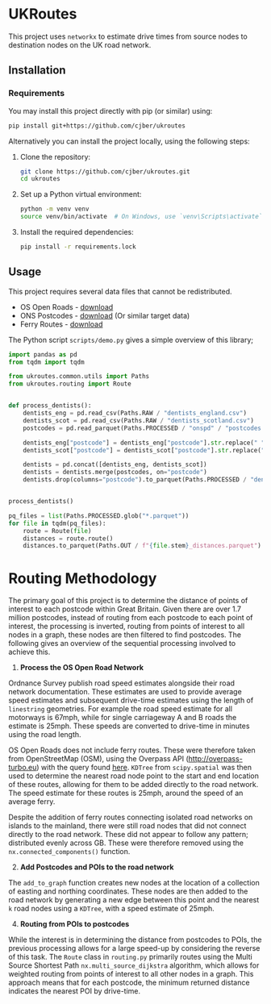 # UKRoutes

This project uses `networkx` to estimate drive times from source nodes to destination nodes on the UK road network.

## Installation

### Requirements

You may install this project directly with pip (or similar) using:

```bash
pip install git+https://github.com/cjber/ukroutes
```

Alternatively you can install the project locally, using the following steps:

1. Clone the repository:
    ```bash
    git clone https://github.com/cjber/ukroutes.git
    cd ukroutes
    ```

2. Set up a Python virtual environment:
    ```bash
    python -m venv venv
    source venv/bin/activate  # On Windows, use `venv\Scripts\activate`
    ```

3. Install the required dependencies:
    ```bash
    pip install -r requirements.lock
    ```

## Usage

This project requires several data files that cannot be redistributed.

* OS Open Roads - [download](https://www.ordnancesurvey.co.uk/products/os-open-roads)
* ONS Postcodes - [download](https://geoportal.statistics.gov.uk/search?q=PRD_ONSPD&sort=Date%20Created%7Ccreated%7Cdesc) (Or similar target data)
* Ferry Routes - [download](http://overpass-turbo.eu/?q=LyoKVGhpcyBoYcSGYmVlbiBnxI1lcmF0ZWQgYnkgdGhlIG92xJJwxIlzLXR1cmJvIHdpemFyZC7EgsSdxJ9yaWdpbmFsIHNlxLBjaMSsxIk6CsOiwoDCnHJvdcSVPWbEknJ5xYjCnQoqLwpbxYx0Ompzb25dW3RpbWXFmzoyNV07Ci8vxI_ElMSdciByZXN1bHRzCigKICDFryBxdcSSxJrEo3J0IGZvcjogxYjFisWbZcWPxZHFk8KAxZXGgG5vZGVbIsWLxY1lIj0ixZByxZIiXSh7e2LEqnh9fSnFrcaAd2F5xp_GocSVxqTGpsaWxqrGrMauxrDGssa0xb_FtWVsxJRpxaDGusaTxr3Gp8apxqvGrcavb8axxrPFrceFxoJwxLduxorFtsW4xbrFvMWbxJjGnHnFrT7Frcejc2vHiMaDdDs&c=BH1aTWQmgG)

The Python script `scripts/demo.py` gives a simple overview of this library;

```python
import pandas as pd
from tqdm import tqdm

from ukroutes.common.utils import Paths
from ukroutes.routing import Route


def process_dentists():
    dentists_eng = pd.read_csv(Paths.RAW / "dentists_england.csv")
    dentists_scot = pd.read_csv(Paths.RAW / "dentists_scotland.csv")
    postcodes = pd.read_parquet(Paths.PROCESSED / "onspd" / "postcodes.parquet")

    dentists_eng["postcode"] = dentists_eng["postcode"].str.replace(" ", "")
    dentists_scot["postcode"] = dentists_scot["postcode"].str.replace(" ", "")

    dentists = pd.concat([dentists_eng, dentists_scot])
    dentists = dentists.merge(postcodes, on="postcode")
    dentists.drop(columns="postcode").to_parquet(Paths.PROCESSED / "dentists.parquet")


process_dentists()

pq_files = list(Paths.PROCESSED.glob("*.parquet"))
for file in tqdm(pq_files):
    route = Route(file)
    distances = route.route()
    distances.to_parquet(Paths.OUT / f"{file.stem}_distances.parquet")
```

# Routing Methodology

The primary goal of this project is to determine the distance of points of interest to each postcode within Great Britain. Given there are over 1.7 million postcodes, instead of routing from each postcode to each point of interest, the processing is inverted, routing from points of interest to all nodes in a graph, these nodes are then filtered to find postcodes. The following gives an overview of the sequential processing involved to achieve this.

1. **Process the OS Open Road Network**

Ordnance Survey publish road speed estimates alongside their road network documentation. These estimates are used to provide average speed estimates and subsequent drive-time estimates using the length of `linestring` geometries. For example the road speed estimate for all motorways is 67mph, while for single carriageway A and B roads the estimate is 25mph. These speeds are converted to drive-time in minutes using the road length.

OS Open Roads does not include ferry routes. These were therefore taken from OpenStreetMap (OSM), using the Overpass API (http://overpass-turbo.eu) with the query found [here](http://overpass-turbo.eu/?q=LyoKVGhpcyBoYcSGYmVlbiBnxI1lcmF0ZWQgYnkgdGhlIG92xJJwxIlzLXR1cmJvIHdpemFyZC7EgsSdxJ9yaWdpbmFsIHNlxLBjaMSsxIk6CsOiwoDCnHJvdcSVPWbEknJ5xYjCnQoqLwpbxYx0Ompzb25dW3RpbWXFmzoyNV07Ci8vxI_ElMSdciByZXN1bHRzCigKICDFryBxdcSSxJrEo3J0IGZvcjogxYjFisWbZcWPxZHFk8KAxZXGgG5vZGVbIsWLxY1lIj0ixZByxZIiXSh7e2LEqnh9fSnFrcaAd2F5xp_GocSVxqTGpsaWxqrGrMauxrDGssa0xb_FtWVsxJRpxaDGusaTxr3Gp8apxqvGrcavb8axxrPFrceFxoJwxLduxorFtsW4xbrFvMWbxJjGnHnFrT7Frcejc2vHiMaDdDs&c=BH1aTWQmgG). `KDTree` from `scipy.spatial` was then used to determine the nearest road node point to the start and end location of these routes, allowing for them to be added directly to the road network. The speed estimate for these routes is 25mph, around the speed of an average ferry.

Despite the addition of ferry routes connecting isolated road networks on islands to the mainland, there were still road nodes that did not connect directly to the road network. These did not appear to follow any pattern; distributed evenly across GB. These were therefore removed using the `nx.connected_components()` function.

2. **Add Postcodes and POIs to the road network**

The `add_to_graph` function creates new nodes at the location of a collection of easting and northing coordinates. These nodes are then added to the road network by generating a new edge between this point and the nearest `k` road nodes using a `KDTree`, with a speed estimate of 25mph.

4. **Routing from POIs to postcodes**

While the interest is in determining the distance from postcodes to POIs, the previous processing allows for a large speed-up by considering the reverse of this task. The `Route` class in `routing.py` primarily routes using the Multi Source Shortest Path `nx.multi_source_dijkstra` algorithm, which allows for weighted routing from points of interest to all other nodes in a graph. This approach means that for each postcode, the minimum returned distance indicates the nearest POI by drive-time.
